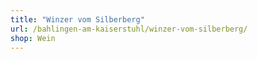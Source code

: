 ```yaml
---
title: "Winzer vom Silberberg"
url: /bahlingen-am-kaiserstuhl/winzer-vom-silberberg/
shop: Wein
---
```

